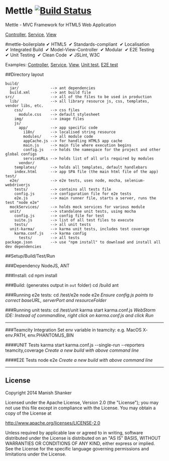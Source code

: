 Mettle [![Build Status](https://api.travis-ci.org/manishshanker/Mettle.png?branch=master)](https://travis-ci.org/manishshanker/Mettle)  
======

Mettle - MVC Framework for HTML5 Web Application

[Controller](https://github.com/manishshanker/Mettle/blob/master/mettle-framework/src/js/baseClass/Controller.js), [Service](https://github.com/manishshanker/Mettle/blob/master/mettle-framework/src/js/baseClass/Service.js), [View](https://github.com/manishshanker/Mettle/blob/master/mettle-framework/src/js/baseClass/View.js)

#mettle-boilerplate 
&#10004;&nbsp;HTML5&nbsp; 
&#10004;&nbsp;Standards-compliant&nbsp;
&#10004;&nbsp;Localisation&nbsp; 
&#10004;&nbsp;Integrated Build&nbsp;
&#10004;&nbsp;Model-View-Controller&nbsp;
&#10004;&nbsp;Modular&nbsp;
&#10004;&nbsp;E2E&nbsp;Testing&nbsp;
&#10004;&nbsp;Unit&nbsp;Testing&nbsp;
&#10004;&nbsp;Clean&nbsp;Code&nbsp;
&#10004;&nbsp;JSLint,&nbsp;W3C&nbsp;

Examples: [Controller](https://github.com/manishshanker/Mettle/blob/master/mettle-boilerplate/src/lib/js/app/modules/News/News.controller.js), [Service](https://github.com/manishshanker/Mettle/blob/master/mettle-boilerplate/src/lib/js/app/modules/News/controls/newsDetail/NewsDetail.service.js), [View](https://github.com/manishshanker/Mettle/blob/master/mettle-boilerplate/src/lib/js/app/modules/News/controls/newsList/NewsList.view.js), [Unit test](https://github.com/manishshanker/Mettle/blob/master/mettle-boilerplate/test/unit-karma/tests/modules/News/News.controller.test.js), [E2E test](https://github.com/manishshanker/Mettle/blob/master/mettle-boilerplate/test/e2e/tests/pageLoad.test.js)

##Directory layout

    build/
      jar/              --> ant dependencies
      build.xml         --> ant build file
    src/                --> all of the files to be used in production
      lib/              --> all library resource js, css, templates, vendor libs, etc.
        css/            --> css files
          module.css    --> default stylesheet
        img/            --> image files
        js/
          app/          --> app specific code
            i18n/       --> localised string resource
            modules/    --> all module code
            appCache.js --> for handling HTML5 app cache
            main.js     --> main file where execution begins
            config.js   --> holds the namespace for the project and other global configs
            serviceURLs --> holds list of all urls required by modules
          vendor/
        templates/      --> holds all templates, default handlebars
        index.html      --> app SPA file (the main html file of the app)
    test/
      e2e/              --> e2e tests, uses node, mocha, selenium-webdriverjs
        tests/          --> contains all tests file
        config.js       --> configuration file for e2e tests
        e2e.js          --> main runner file, starts a server, runs the test "node e2e"
      mockServices/     --> holds mock services for various module
      unit/             --> standalone unit tests, using mocha
        config.js       --> config file for test
        suite.js        --> list of all test files to execute
        tests/          --> all unit tests
      unit-karma/       --> karma unit tests, includes test coverage
        karma.conf.js   --> karma config
          tests/        --> all tests
    package.json        --> use "npm install" to download and install all dev dependencies

##Setup/Build/Test/Run

###Dependency
NodeJS, ANT

###Install:
    cd <project-folder>
    npm install

###Build: (generates output in  `out` folder)
    cd <project-folder>/build
    ant

###Running e2e tests:
    cd <project--folder>/test/e2e
    node e2e
*Ensure config.js points to correct baseURL, serverPort and resourceFolder*

###Running unit tests:
    cd <project-folder>/test/unit
    karma start karma.conf.js
*WebStorm IDE: Instead of commandline, right click on karma.conf.js and click Run*

---

###Teamcity Integration
    Set env variable in teamcity: e.g. MacOS X- env.PATH, env.PHANTOMJS_BIN

####UNIT Tests
    karma start karma.conf.js --single-run --reporters teamcity,coverage
*Create a new build with above command line*

####E2E Tests
    node e2e
*Create a new build with above command line*

---

## License

Copyright 2014 Manish Shanker

Licensed under the Apache License, Version 2.0 (the "License");
you may not use this file except in compliance with the License.
You may obtain a copy of the License at

http://www.apache.org/licenses/LICENSE-2.0

Unless required by applicable law or agreed to in writing, software
distributed under the License is distributed on an "AS IS" BASIS,
WITHOUT WARRANTIES OR CONDITIONS OF ANY KIND, either express or implied.
See the License for the specific language governing permissions and
limitations under the License.
